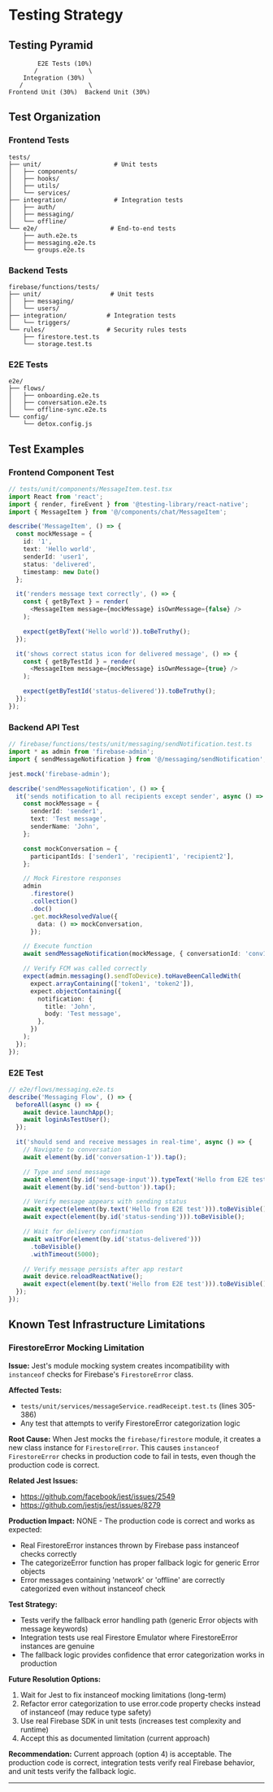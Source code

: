 # Testing Strategy

## Testing Pyramid

```
        E2E Tests (10%)
       /              \
    Integration (30%)
   /                  \
Frontend Unit (30%)  Backend Unit (30%)
```

## Test Organization

### Frontend Tests

```
tests/
├── unit/                    # Unit tests
│   ├── components/
│   ├── hooks/
│   ├── utils/
│   └── services/
├── integration/             # Integration tests
│   ├── auth/
│   ├── messaging/
│   └── offline/
└── e2e/                    # End-to-end tests
    ├── auth.e2e.ts
    ├── messaging.e2e.ts
    └── groups.e2e.ts
```

### Backend Tests

```
firebase/functions/tests/
├── unit/                   # Unit tests
│   ├── messaging/
│   └── users/
├── integration/           # Integration tests
│   └── triggers/
└── rules/                 # Security rules tests
    ├── firestore.test.ts
    └── storage.test.ts
```

### E2E Tests

```
e2e/
├── flows/
│   ├── onboarding.e2e.ts
│   ├── conversation.e2e.ts
│   └── offline-sync.e2e.ts
└── config/
    └── detox.config.js
```

## Test Examples

### Frontend Component Test

```typescript
// tests/unit/components/MessageItem.test.tsx
import React from 'react';
import { render, fireEvent } from '@testing-library/react-native';
import { MessageItem } from '@/components/chat/MessageItem';

describe('MessageItem', () => {
  const mockMessage = {
    id: '1',
    text: 'Hello world',
    senderId: 'user1',
    status: 'delivered',
    timestamp: new Date()
  };

  it('renders message text correctly', () => {
    const { getByText } = render(
      <MessageItem message={mockMessage} isOwnMessage={false} />
    );

    expect(getByText('Hello world')).toBeTruthy();
  });

  it('shows correct status icon for delivered message', () => {
    const { getByTestId } = render(
      <MessageItem message={mockMessage} isOwnMessage={true} />
    );

    expect(getByTestId('status-delivered')).toBeTruthy();
  });
});
```

### Backend API Test

```typescript
// firebase/functions/tests/unit/messaging/sendNotification.test.ts
import * as admin from 'firebase-admin';
import { sendMessageNotification } from '@/messaging/sendNotification';

jest.mock('firebase-admin');

describe('sendMessageNotification', () => {
  it('sends notification to all recipients except sender', async () => {
    const mockMessage = {
      senderId: 'sender1',
      text: 'Test message',
      senderName: 'John',
    };

    const mockConversation = {
      participantIds: ['sender1', 'recipient1', 'recipient2'],
    };

    // Mock Firestore responses
    admin
      .firestore()
      .collection()
      .doc()
      .get.mockResolvedValue({
        data: () => mockConversation,
      });

    // Execute function
    await sendMessageNotification(mockMessage, { conversationId: 'conv1' });

    // Verify FCM was called correctly
    expect(admin.messaging().sendToDevice).toHaveBeenCalledWith(
      expect.arrayContaining(['token1', 'token2']),
      expect.objectContaining({
        notification: {
          title: 'John',
          body: 'Test message',
        },
      })
    );
  });
});
```

### E2E Test

```typescript
// e2e/flows/messaging.e2e.ts
describe('Messaging Flow', () => {
  beforeAll(async () => {
    await device.launchApp();
    await loginAsTestUser();
  });

  it('should send and receive messages in real-time', async () => {
    // Navigate to conversation
    await element(by.id('conversation-1')).tap();

    // Type and send message
    await element(by.id('message-input')).typeText('Hello from E2E test');
    await element(by.id('send-button')).tap();

    // Verify message appears with sending status
    await expect(element(by.text('Hello from E2E test'))).toBeVisible();
    await expect(element(by.id('status-sending'))).toBeVisible();

    // Wait for delivery confirmation
    await waitFor(element(by.id('status-delivered')))
      .toBeVisible()
      .withTimeout(5000);

    // Verify message persists after app restart
    await device.reloadReactNative();
    await expect(element(by.text('Hello from E2E test'))).toBeVisible();
  });
});
```

## Known Test Infrastructure Limitations

### FirestoreError Mocking Limitation

**Issue:** Jest's module mocking system creates incompatibility with `instanceof` checks for Firebase's `FirestoreError` class.

**Affected Tests:**
- `tests/unit/services/messageService.readReceipt.test.ts` (lines 305-386)
- Any test that attempts to verify FirestoreError categorization logic

**Root Cause:** When Jest mocks the `firebase/firestore` module, it creates a new class instance for `FirestoreError`. This causes `instanceof FirestoreError` checks in production code to fail in tests, even though the production code is correct.

**Related Jest Issues:**
- https://github.com/facebook/jest/issues/2549
- https://github.com/jestjs/jest/issues/8279

**Production Impact:** NONE - The production code is correct and works as expected:
- Real FirestoreError instances thrown by Firebase pass instanceof checks correctly
- The categorizeError function has proper fallback logic for generic Error objects
- Error messages containing 'network' or 'offline' are correctly categorized even without instanceof check

**Test Strategy:**
- Tests verify the fallback error handling path (generic Error objects with message keywords)
- Integration tests use real Firestore Emulator where FirestoreError instances are genuine
- The fallback logic provides confidence that error categorization works in production

**Future Resolution Options:**
1. Wait for Jest to fix instanceof mocking limitations (long-term)
2. Refactor error categorization to use error.code property checks instead of instanceof (may reduce type safety)
3. Use real Firebase SDK in unit tests (increases test complexity and runtime)
4. Accept this as documented limitation (current approach)

**Recommendation:** Current approach (option 4) is acceptable. The production code is correct, integration tests verify real Firebase behavior, and unit tests verify the fallback logic.

---

